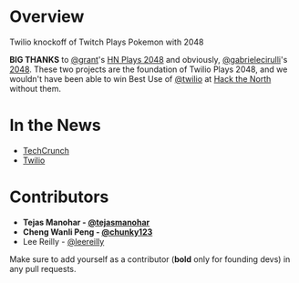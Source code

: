 Overview
=========

Twilio knockoff of Twitch Plays Pokemon with 2048

**BIG THANKS** to [@grant](https://github.com/grant)'s [HN Plays 2048](https://github.com/grant/hnplays2048) and obviously, [@gabrielecirulli](https://github.com/gabrielecirulli)'s [2048](https://github.com/gabrielecirulli/2048). These two projects are the foundation of Twilio Plays 2048, and we wouldn't have been able to win Best Use of [@twilio](https://github.com/twilio) at [Hack the North](http://hackthenorth.com) without them.


In the News
===========
*   [TechCrunch](http://techcrunch.com/2014/10/23/twilio-project-turns-2048-into-a-multiplayer-game-that-you-play-by-text/)
*   [Twilio](https://www.twilio.com/blog/2014/12/12-hacks-of-christmas-day-6-twilio-plays-2048.html)

Contributors
============
* __Tejas Manohar - [@tejasmanohar](https://github.com/tejas-manohar)__
* __Cheng Wanli Peng - [@chunky123](https://github.com/chunky123)__
* Lee Reilly - [@leereilly](https://github.com/leereilly)

Make sure to add yourself as a contributor (__bold__ only for founding devs) in any pull requests.
